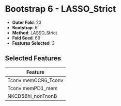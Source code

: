 # Bootstrap 6 - LASSO_Strict

- **Outer Fold**: 23
- **Bootstrap**: 6
- **Method**: LASSO_Strict
- **Fold Seed**: 69
- **Features Selected**: 3

## Selected Features

| Feature |
|---------|
| Tconv memCCR6_Tconv |
| Tconv memPD1_mem |
| NKCD56hi_nonTnonB |
